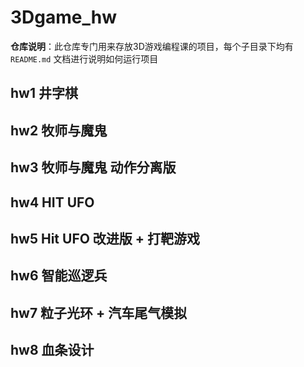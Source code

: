 # 3Dgame_hw
**仓库说明**：此仓库专门用来存放3D游戏编程课的项目，每个子目录下均有 `README.md` 文档进行说明如何运行项目
## hw1 井字棋
## hw2 牧师与魔鬼
## hw3 牧师与魔鬼 动作分离版
## hw4 HIT UFO
## hw5 Hit UFO 改进版 + 打靶游戏
## hw6 智能巡逻兵
## hw7 粒子光环 + 汽车尾气模拟
## hw8 血条设计

